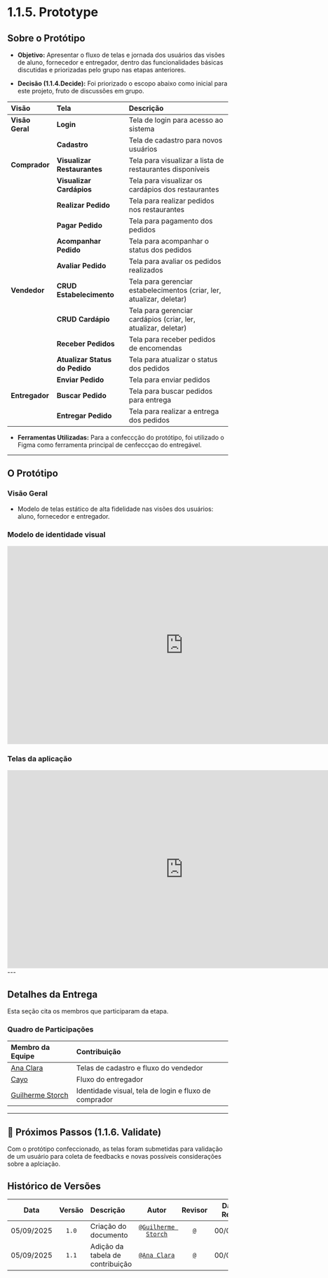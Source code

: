 # 1.1.5. Prototype

## Sobre o Protótipo

* **Objetivo:** Apresentar o fluxo de telas e jornada dos usuários das visões de aluno, fornecedor e entregador, dentro das funcionalidades básicas discutidas e priorizadas pelo grupo nas etapas anteriores.

* **Decisão (1.1.4.Decide):** Foi priorizado o escopo abaixo como inicial para este projeto, fruto de discussões em grupo.

| Visão | Tela | Descrição |
| :--- | :--- | :--- |
| **Visão Geral** | **Login** | Tela de login para acesso ao sistema |
| | **Cadastro** | Tela de cadastro para novos usuários |
| **Comprador** | **Visualizar Restaurantes** | Tela para visualizar a lista de restaurantes disponíveis |
| | **Visualizar Cardápios** | Tela para visualizar os cardápios dos restaurantes |
| | **Realizar Pedido** | Tela para realizar pedidos nos restaurantes |
| | **Pagar Pedido** | Tela para pagamento dos pedidos |
| | **Acompanhar Pedido** | Tela para acompanhar o status dos pedidos |
| | **Avaliar Pedido** | Tela para avaliar os pedidos realizados |
| **Vendedor** | **CRUD Estabelecimento** | Tela para gerenciar estabelecimentos (criar, ler, atualizar, deletar) |
| | **CRUD Cardápio** | Tela para gerenciar cardápios (criar, ler, atualizar, deletar) |
| | **Receber Pedidos** | Tela para receber pedidos de encomendas |
| | **Atualizar Status do Pedido** | Tela para atualizar o status dos pedidos |
| | **Enviar Pedido** | Tela para enviar pedidos |
| **Entregador** | **Buscar Pedido** | Tela para buscar pedidos para entrega |
| | **Entregar Pedido** | Tela para realizar a entrega dos pedidos |

* **Ferramentas Utilizadas:** Para a confeccção do protótipo, foi utilizado o Figma como ferramenta principal de cenfeccçao do entregável.

---

## O Protótipo

### Visão Geral

* Modelo de telas estático de alta fidelidade nas visões dos usuários: aluno, fornecedor e entregador.

### Modelo de identidade visual

<iframe style="border: 1px solid rgba(0, 0, 0, 0.1);" width="800" height="450" src="https://embed.figma.com/design/qTOm00IHNrWCgaSXJpuLSX/IDENTIDADE-VISUAL?node-id=0-1&embed-host=share" allowfullscreen></iframe>

### Telas da aplicação

<iframe style="border: 1px solid rgba(0, 0, 0, 0.1);" width="800" height="450" src="https://embed.figma.com/design/tGy6h7F6NUunDUmSg7b6jC/Prototipa%C3%A7%C3%A3o?embed-host=share" allowfullscreen></iframe>
---

## Detalhes da Entrega

Esta seção cita os membros que participaram da etapa.

### Quadro de Participações

| Membro da Equipe                                              | Contribuição |
|:------------------------------------------------------------ |:------------------------------------------------------------ |
| [Ana Clara](https://github.com/anabborges)                    |  Telas de cadastro e fluxo do vendedor |
| [Cayo](https://github.com/Cayoalencar)                        | Fluxo do entregador | 
| [Guilherme Storch](https://github.com/storch7)    | Identidade visual, tela de login e fluxo de comprador |

---

## 🎯 Próximos Passos (1.1.6. Validate)

Com o protótipo confeccionado, as telas foram submetidas para validação de um usuário para coleta de feedbacks e novas possíveis considerações sobre a aplciação.

## Histórico de Versões
| **Data**       | **Versão** | **Descrição**                         | **Autor**                                      | **Revisor**                                      | **Data da Revisão** |
| :--------: | :----: | :-------------------------------- | :----------------------------------------: | :----------------------------------------: | :-------------: |
| 05/09/2025 |  `1.0`   | Criação do documento | [`@Guilherme Storch`](https://github.com/storch7) | [`@`](https://github.com/) |   00/00/0000    |
| 05/09/2025 |   `1.1`    | Adição da tabela de contribuição | [`@Ana Clara`](https://github.com/anabborges) | [`@`](https://github.com/) |     00/00/0000      |